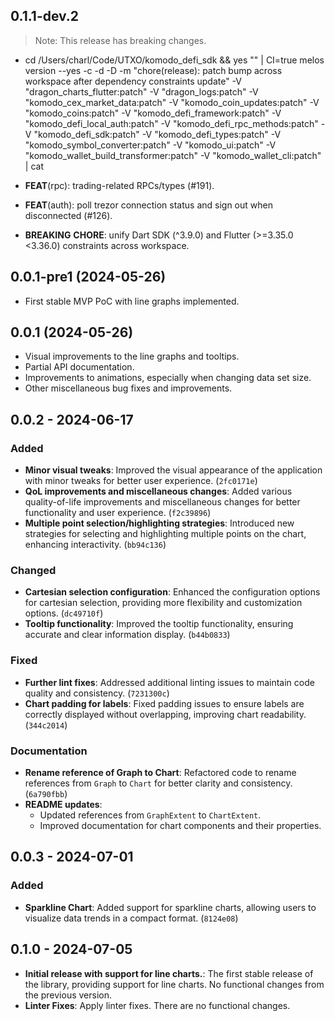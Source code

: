 ## 0.1.1-dev.2

> Note: This release has breaking changes.

 - cd /Users/charl/Code/UTXO/komodo_defi_sdk && yes "" | CI=true melos version --yes -c -d -D -m "chore(release): patch bump across workspace after dependency constraints update" -V "dragon_charts_flutter:patch" -V "dragon_logs:patch" -V "komodo_cex_market_data:patch" -V "komodo_coin_updates:patch" -V "komodo_coins:patch" -V "komodo_defi_framework:patch" -V "komodo_defi_local_auth:patch" -V "komodo_defi_rpc_methods:patch" -V "komodo_defi_sdk:patch" -V "komodo_defi_types:patch" -V "komodo_symbol_converter:patch" -V "komodo_ui:patch" -V "komodo_wallet_build_transformer:patch" -V "komodo_wallet_cli:patch" | cat

 - **FEAT**(rpc): trading-related RPCs/types (#191).
 - **FEAT**(auth): poll trezor connection status and sign out when disconnected (#126).
 - **BREAKING** **CHORE**: unify Dart SDK (^3.9.0) and Flutter (>=3.35.0 <3.36.0) constraints across workspace.

## 0.0.1-pre1 (2024-05-26)

* First stable MVP PoC with line graphs implemented.

## 0.0.1 (2024-05-26)

* Visual improvements to the line graphs and tooltips.
* Partial API documentation.
* Improvements to animations, especially when changing data set size.
* Other miscellaneous bug fixes and improvements.

## 0.0.2 - 2024-06-17

### Added
- **Minor visual tweaks**: Improved the visual appearance of the application with minor tweaks for better user experience. (`2fc0171e`)
- **QoL improvements and miscellaneous changes**: Added various quality-of-life improvements and miscellaneous changes for better functionality and user experience. (`f2c39896`)
- **Multiple point selection/highlighting strategies**: Introduced new strategies for selecting and highlighting multiple points on the chart, enhancing interactivity. (`bb94c136`)

### Changed
- **Cartesian selection configuration**: Enhanced the configuration options for cartesian selection, providing more flexibility and customization options. (`dc49710f`)
- **Tooltip functionality**: Improved the tooltip functionality, ensuring accurate and clear information display. (`b44b0833`)

### Fixed
- **Further lint fixes**: Addressed additional linting issues to maintain code quality and consistency. (`7231300c`)
- **Chart padding for labels**: Fixed padding issues to ensure labels are correctly displayed without overlapping, improving chart readability. (`344c2014`)

### Documentation
- **Rename reference of Graph to Chart**: Refactored code to rename references from `Graph` to `Chart` for better clarity and consistency. (`6a790fbb`)
- **README updates**: 
  - Updated references from `GraphExtent` to `ChartExtent`.
  - Improved documentation for chart components and their properties.
  
## 0.0.3 - 2024-07-01

### Added
- **Sparkline Chart**: Added support for sparkline charts, allowing users to visualize data trends in a compact format. (`8124e08`)

## 0.1.0 - 2024-07-05

- **Initial release with support for line charts.**: The first stable release of the library, providing support for line charts. No functional changes from the previous version.
- **Linter Fixes**: Apply linter fixes. There are no functional changes.
